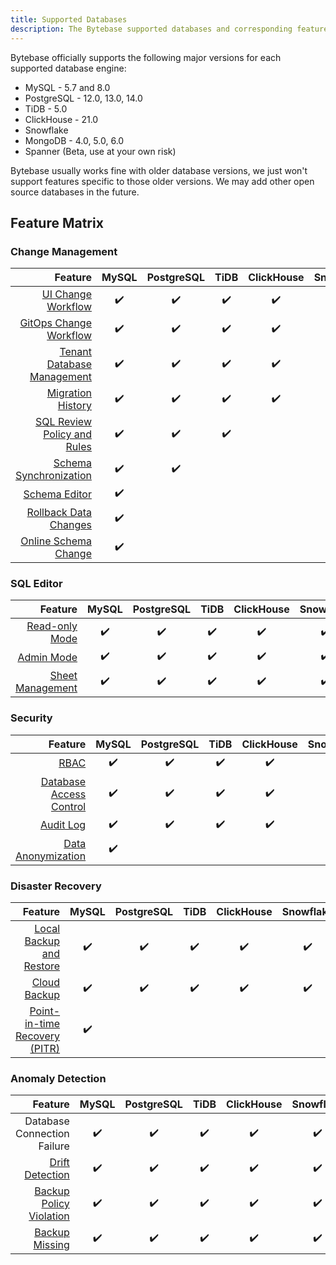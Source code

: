 ```yaml
---
title: Supported Databases
description: The Bytebase supported databases and corresponding feature matrix
---
```


Bytebase officially supports the following major versions for each supported database engine:

- MySQL - 5.7 and 8.0
- PostgreSQL - 12.0, 13.0, 14.0
- TiDB - 5.0
- ClickHouse - 21.0
- Snowflake
- MongoDB - 4.0, 5.0, 6.0
- Spanner (Beta, use at your own risk)

Bytebase usually works fine with older database versions, we just won't support features specific to those older versions. We may add other open source databases in the future.

## Feature Matrix

### Change Management

|                                                                         Feature | MySQL | PostgreSQL | TiDB | ClickHouse | Snowflake | MongoDB | Spanner |
| ------------------------------------------------------------------------------: | :---: | :--------: | :--: | :--------: | :-------: | :-----: | :-----: |
|            [UI Change Workflow](/docs/change-database/change-workflow/overview) |  ✔️   |     ✔️     |  ✔️  |     ✔️     |    ✔️     |   ✔️    |   ✔️    |
|                        [GitOps Change Workflow](/docs/vcs-integration/overview) |  ✔️   |     ✔️     |  ✔️  |     ✔️     |    ✔️     |   ✔️    |   ✔️    |
|                       [Tenant Database Management](/docs/batch-change/overview) |  ✔️   |     ✔️     |  ✔️  |     ✔️     |    ✔️     |   ✔️    |   ✔️    |
|                    [Migration History](/docs/change-database/migration-history) |  ✔️   |     ✔️     |  ✔️  |     ✔️     |    ✔️     |   ✔️    |   ✔️    |
|          [SQL Review Policy and Rules](/docs/sql-review/review-policy/overview) |  ✔️   |     ✔️     |  ✔️  |            |           |
|              [Schema Synchronization](/docs/change-database/synchronize-schema) |  ✔️   |     ✔️     |      |            |           |
|                            [Schema Editor](/docs/change-database/schema-editor) |  ✔️   |            |      |            |           |
| [Rollback Data Changes](/docs/change-database/rollback-data-changes) |  ✔️   |            |      |            |           |
| [Online Schema Change](/docs/change-database/online-schema-migration-for-mysql) |  ✔️   |            |      |            |           |

### SQL Editor

|                                                 Feature | MySQL | PostgreSQL | TiDB | ClickHouse | Snowflake | MongoDB | Spanner |
| ------------------------------------------------------: | :---: | :--------: | :--: | :--------: | :-------: | :-----: | :-----: |
|          [Read-only Mode](/docs/sql-editor/run-queries) |  ✔️   |     ✔️     |  ✔️  |     ✔️     |    ✔️     |         |   ✔️    |
|               [Admin Mode](/docs/sql-editor/admin-mode) |  ✔️   |     ✔️     |  ✔️  |     ✔️     |    ✔️     |   ✔️    |   ✔️    |
| [Sheet Management](/docs/sql-editor/manage-sql-scripts) |  ✔️   |     ✔️     |  ✔️  |     ✔️     |    ✔️     |   ✔️    |   ✔️    |

### Security

|                                                                 Feature | MySQL | PostgreSQL | TiDB | ClickHouse | Snowflake | MongoDB | Spanner |
| ----------------------------------------------------------------------: | :---: | :--------: | :--: | :--------: | :-------: | :-----: | :-----: |
|                            [RBAC](/docs/concepts/roles-and-permissions) |  ✔️   |     ✔️     |  ✔️  |     ✔️     |    ✔️     |   ✔️    |   ✔️    |
| [Database Access Control](/docs/administration/database-access-control) |  ✔️   |     ✔️     |  ✔️  |     ✔️     |    ✔️     |   ✔️    |   ✔️    |
|                             [Audit Log](/docs/administration/audit-log) |  ✔️   |     ✔️     |  ✔️  |     ✔️     |    ✔️     |   ✔️    |   ✔️    |
|               [Data Anonymization](/docs/administration/anonymize-data) |  ✔️   |            |      |            |           |         |

### Disaster Recovery

|                                                                                   Feature | MySQL | PostgreSQL | TiDB | ClickHouse | Snowflake | MongoDB | Spanner |
| ----------------------------------------------------------------------------------------: | :---: | :--------: | :--: | :--------: | :-------: | :-----: | :-----: |
|      [Local Backup and Restore](/docs/disaster-recovery/backup-restore-database/overview) |  ✔️   |     ✔️     |  ✔️  |     ✔️     |    ✔️     |         |
|              [Cloud Backup](/docs/disaster-recovery/backup-restore-database/cloud-backup) |  ✔️   |     ✔️     |  ✔️  |     ✔️     |    ✔️     |         |
| [Point-in-time Recovery (PITR)](/docs/disaster-recovery/point-in-time-recovery-for-mysql) |  ✔️   |            |      |            |           |         |

### Anomaly Detection

|                                                                                   Feature | MySQL | PostgreSQL | TiDB | ClickHouse | Snowflake | MongoDB | Spanner |
| ----------------------------------------------------------------------------------------: | :---: | :--------: | :--: | :--------: | :-------: | :-----: | :-----: |
|                                                               Database Connection Failure |  ✔️   |     ✔️     |  ✔️  |     ✔️     |    ✔️     |   ✔️    |   ✔️    |
|                                [Drift Detection](/docs/anomaly-detection/drift-detection) |  ✔️   |     ✔️     |  ✔️  |     ✔️     |    ✔️     |         |   ✔️    |
| [Backup Policy Violation](/docs/administration/environment-policy/backup-schedule-policy) |  ✔️   |     ✔️     |  ✔️  |     ✔️     |    ✔️     |         |
|                  [Backup Missing](/docs/disaster-recovery/backup-restore-database/backup) |  ✔️   |     ✔️     |  ✔️  |     ✔️     |    ✔️     |         |
